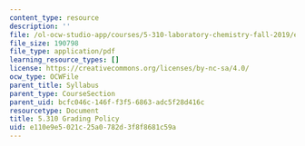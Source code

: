 ```yaml
---
content_type: resource
description: ''
file: /ol-ocw-studio-app/courses/5-310-laboratory-chemistry-fall-2019/e110e9e5021c25a0782d3f8f8681c59a_MIT5_310F19_grading.pdf
file_size: 190798
file_type: application/pdf
learning_resource_types: []
license: https://creativecommons.org/licenses/by-nc-sa/4.0/
ocw_type: OCWFile
parent_title: Syllabus
parent_type: CourseSection
parent_uid: bcfc046c-146f-f3f5-6863-adc5f28d416c
resourcetype: Document
title: 5.310 Grading Policy
uid: e110e9e5-021c-25a0-782d-3f8f8681c59a
---
```

